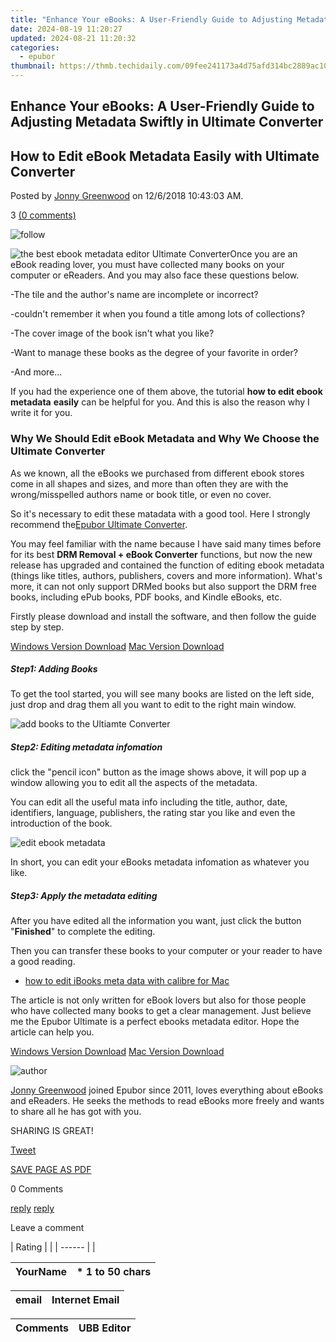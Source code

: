 ```yaml
---
title: "Enhance Your eBooks: A User-Friendly Guide to Adjusting Metadata Swiftly in Ultimate Converter"
date: 2024-08-19 11:20:27
updated: 2024-08-21 11:20:32
categories:
  - epubor
thumbnail: https://thmb.techidaily.com/09fee241173a4d75afd314bc2889ac10d1158fd98dc41bc3885e34ece3467540.jpg
---
```


## Enhance Your eBooks: A User-Friendly Guide to Adjusting Metadata Swiftly in Ultimate Converter

## How to Edit eBook Metadata Easily with Ultimate Converter

Posted by [Jonny Greenwood](https://plus.google.com/u/0/+JonnyGreenwood999) on 12/6/2018 10:43:03 AM.

3 [(0 comments)](http://www.epubor.com/#comment-area) 



![follow](http://www.epubor.com/images/follow.png)

![the best ebook metadata editor Ultimate Converter](http://www.epubor.com/images/uppic/ultimate-converter-editor.png)Once you are an eBook reading lover, you must have collected many books on your computer or eReaders. And you may also face these questions below.

\-The tile and the author's name are incomplete or incorrect?

\-couldn't remember it when you found a title among lots of collections?

\-The cover image of the book isn't what you like?

\-Want to manage these books as the degree of your favorite in order?

\-And more...

If you had the experience one of them above, the tutorial **how to edit ebook metadata** **easily** can be helpful for you. And this is also the reason why I write it for you.

### Why We Should Edit eBook Metadata and Why We Choose the Ultimate Converter

As we known, all the eBooks we purchased from different ebook stores come in all shapes and sizes, and more than often they are with the wrong/misspelled authors name or book title, or even no cover. 

So it's necessary to edit these matadata with a good tool. Here I strongly recommend the[Epubor Ultimate Converter](https://tools.techidaily.com/epubor/ultimate/).

You may feel familiar with the name because I have said many times before for its best **DRM Removal + eBook Converter** functions, but now the new release has upgraded and contained the function of editing ebook metadata (things like titles, authors, publishers, covers and more information). What's more, it can not only support DRMed books but also support the DRM free books, including ePub books, PDF books, and Kindle eBooks, etc.

Firstly please download and install the software, and then follow the guide step by step.

[Windows Version Download](https://tools.techidaily.com/epubor/ultimate/) [Mac Version Download](https://tools.techidaily.com/epubor/ultimate/)

##### Step1: Adding Books

To get the tool started, you will see many books are listed on the left side, just drop and drag them all you want to edit to the right main window.

![add books to the Ultiamte Converter](http://www.epubor.com/images/uppic/add-book.png)

##### Step2: Editing metadata infomation

click the "pencil icon" button as the image shows above, it will pop up a window allowing you to edit all the aspects of the metadata.

You can edit all the useful mata info including the title, author, date, identifiers, language, publishers, the rating star you like and even the introduction of the book.

![edit ebook metadata](http://www.epubor.com/images/uppic/edit-ebook-data.jpg)

In short, you can edit your eBooks metadata infomation as whatever you like.

##### Step3: Apply the metadata editing

After you have edited all the information you want, just click the button "**Finished**" to complete the editing. 

Then you can transfer these books to your computer or your reader to have a good reading. 

* [how to edit iBooks meta data with calibre for Mac](https://tools.techidaily.com/epubor/products/)

The article is not only written for eBook lovers but also for those people who have collected many books to get a clear management. Just believe me the Epubor Ultimate is a perfect ebooks metadata editor. Hope the article can help you.

[Windows Version Download](https://tools.techidaily.com/epubor/ultimate/) [Mac Version Download](https://tools.techidaily.com/epubor/ultimate/) 

![author](http://www.epubor.com/images/uppic/jonny.png)

[Jonny Greenwood](https://plus.google.com/u/0/+JonnyGreenwood999) joined Epubor since 2011, loves everything about eBooks and eReaders. He seeks the methods to read eBooks more freely and wants to share all he has got with you.

SHARING IS GREAT!

[Tweet](https://twitter.com/share) 

[SAVE PAGE AS PDF](https://tools.techidaily.com/epubor/products/) 



0 Comments

[reply](https://tools.techidaily.com/epubor/products/) [reply](https://tools.techidaily.com/epubor/products/) 

Leave a comment

| Rating |  |
| ------ |  |

| YourName | \*  1 to 50 chars |
| -------- | ----------------- |

| email | Internet Email |
| ----- | -------------- |

| Comments | UBB Editor |
| -------- | ---------- |

<ins class="adsbygoogle"
     style="display:block"
     data-ad-format="autorelaxed"
     data-ad-client="ca-pub-7571918770474297"
     data-ad-slot="1223367746"></ins>



<ins class="adsbygoogle"
     style="display:block"
     data-ad-client="ca-pub-7571918770474297"
     data-ad-slot="8358498916"
     data-ad-format="auto"
     data-full-width-responsive="true"></ins>
